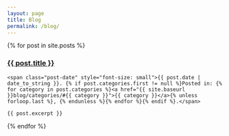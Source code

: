 ```yaml
---
layout: page
title: Blog
permalink: /blog/
---
```

<div>
  {% for post in site.posts %}
  <div class="post">
    <h3 class="post-title">
      <a href="{{ post.url }}">
        {{ post.title }}
      </a>
    </h3>

    <span class="post-date" style="font-size: small">{{ post.date | date_to_string }}. {% if post.categories.first != null %}Posted in: {% for category in post.categories %}<a href="{{ site.baseurl }}blog/categories/#{{ category }}">{{ category }}</a>{% unless forloop.last %}, {% endunless %}{% endfor %}{% endif %}.</span>

    {{ post.excerpt }}
  </div>
  {% endfor %}
</div>

